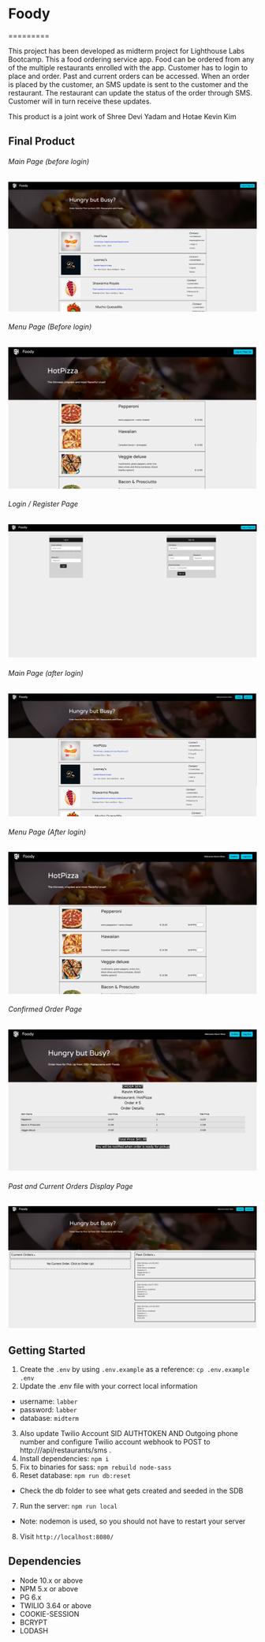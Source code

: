 # Foody
=========

This project has been developed as midterm project for Lighthouse Labs Bootcamp. This a food ordering service app. Food can be ordered from any of the multiple restaurants enrolled with the app. Customer has to login to place and order. Past and current orders can be accessed. When an order is placed by the customer, an SMS update is sent to the customer and the restaurant. The restaurant can update the status of the order through SMS. Customer will in turn receive these updates.

This product is a joint work  of Shree Devi Yadam and Hotae Kevin Kim

## Final Product
###### Main Page (before login)
!["Main Page Before Login"](public/img/readme/main_page_logged_out.png)
###### Menu Page (Before login)
!["Menu Page Before Login"](public/img/readme/menu_page_before_login.png)
###### Login / Register Page
!["Login // Register Page"](public/img/readme/login_register.png)
###### Main Page (after login)
!["Main Page After Login"](public/img/readme/main_page_logged_in.png)
###### Menu Page (After login)
!["Menu Page After Login"](public/img/readme/menu_request_order.png)
###### Confirmed Order Page
!["Confirmed Order Page"](public/img/readme/order_confirmation_screen.png)
###### Past and Current Orders Display Page
!["Past and Current Orders Display Page"](public/img/readme/orders_screen.png)


## Getting Started

1. Create the `.env` by using `.env.example` as a reference: `cp .env.example .env`
2. Update the .env file with your correct local information 
  - username: `labber` 
  - password: `labber` 
  - database: `midterm`
3. Also update Twilio Account SID AUTHTOKEN AND Outgoing phone number and configure Twilio account webhook to POST to http://<authority>/api/restaurants/sms .
4. Install dependencies: `npm i`
5. Fix to binaries for sass: `npm rebuild node-sass`
6. Reset database: `npm run db:reset`
  - Check the db folder to see what gets created and seeded in the SDB
7. Run the server: `npm run local`
  - Note: nodemon is used, so you should not have to restart your server
8. Visit `http://localhost:8080/`

## Dependencies

- Node 10.x or above
- NPM 5.x or above
- PG 6.x
- TWILIO 3.64 or above
- COOKIE-SESSION
- BCRYPT
- LODASH

